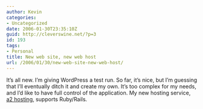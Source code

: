 ```yaml
---
author: Kevin
categories:
- Uncategorized
date: 2006-01-30T23:35:10Z
guid: http://cleverswine.net/?p=3
id: 193
tags:
- Personal
title: New web site, new web host
url: /2006/01/30/new-web-site-new-web-host/
---
```


It&#8217;s all new. I&#8217;m giving WordPress a test run. So far, it&#8217;s nice, but I&#8217;m guessing that I&#8217;ll eventually ditch it and create my own. It&#8217;s too complex for my needs, and I&#8217;d like to have full control of the application. My new hosting service, [a2 hosting](http://www.a2hosting.com/), supports Ruby/Rails.